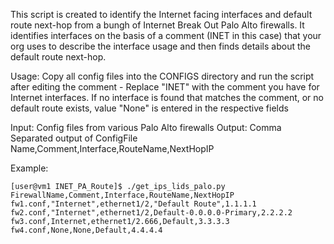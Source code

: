 This script is created to identify the Internet facing interfaces and default route next-hop from a bungh of Internet Break Out Palo Alto firewalls. 
It identifies interfaces on the basis of a comment (INET in this case) that your org uses to describe the interface usage and then finds details about the default route next-hop.

Usage: Copy all config files into the CONFIGS directory and run the script after editing the comment - Replace "INET" with the comment you have for Internet interfaces.
If no interface is found that matches the comment, or  no default route exists, value "None" is entered in the respective fields

Input: Config files from various Palo Alto firewalls 
Output: Comma Separated output of ConfigFile Name,Comment,Interface,RouteName,NextHopIP



Example:
```
[user@vm1 INET_PA_Route]$ ./get_ips_lids_palo.py 
FirewallName,Comment,Interface,RouteName,NextHopIP 
fw1.conf,"Internet",ethernet1/2,"Default Route",1.1.1.1 
fw2.conf,"Internet",ethernet1/2,Default-0.0.0.0-Primary,2.2.2.2 
fw3.conf,Internet,ethernet1/2.666,Default,3.3.3.3 
fw4.conf,None,None,Default,4.4.4.4 
```
